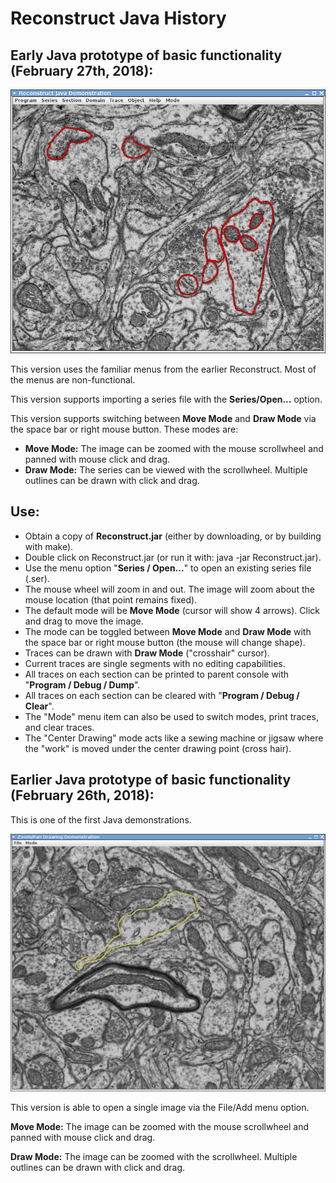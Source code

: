 # Reconstruct Java History


## Early Java prototype of basic functionality (February 27th, 2018):

![Early Demo](Screenshot_02272018_105320PM.png?raw=true "Early Demo")

This version uses the familiar menus from the earlier Reconstruct. Most of the menus are non-functional.

This version supports importing a series file with the **Series/Open...** option.

This version supports switching between **Move Mode** and **Draw Mode** via the space bar or right mouse button. These modes are:

* **Move Mode:** The image can be zoomed with the mouse scrollwheel and panned with mouse click and drag.
* **Draw Mode:** The series can be viewed with the scrollwheel. Multiple outlines can be drawn with click and drag.

## Use:

* Obtain a copy of **Reconstruct.jar** (either by downloading, or by building with make).
* Double click on Reconstruct.jar (or run it with: java -jar Reconstruct.jar).
* Use the menu option "**Series / Open...**" to open an existing series file (.ser).
* The mouse wheel will zoom in and out. The image will zoom about the mouse location (that point remains fixed).
* The default mode will be **Move Mode** (cursor will show 4 arrows). Click and drag to move the image.
* The mode can be toggled between **Move Mode** and **Draw Mode** with the space bar or right mouse button (the mouse will change shape).
* Traces can be drawn with **Draw Mode** ("crosshair" cursor).
* Current traces are single segments with no editing capabilities.
* All traces on each section can be printed to parent console with "**Program / Debug / Dump**".
* All traces on each section can be cleared with "**Program / Debug / Clear**".
* The "Mode" menu item can also be used to switch modes, print traces, and clear traces.
* The "Center Drawing" mode acts like a sewing machine or jigsaw where the "work" is moved
  under the center drawing point (cross hair).



## Earlier Java prototype of basic functionality (February 26th, 2018):

This is one of the first Java demonstrations.

![Early Demo](Screenshot_02262018_120642PM.png?raw=true "Early Demo")

This version is able to open a single image via the File/Add menu option.

**Move Mode:** The image can be zoomed with the mouse scrollwheel and panned with mouse click and drag.

**Draw Mode:** The image can be zoomed with the scrollwheel. Multiple outlines can be drawn with click and drag.

